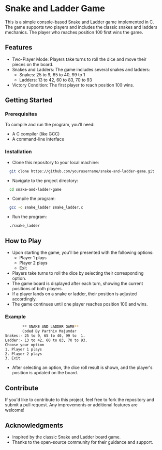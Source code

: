 # Snake and Ladder Game

This is a simple console-based Snake and Ladder game implemented in C. The game supports two players and includes the classic snakes and ladders mechanics. The player who reaches position 100 first wins the game.


## Features

- Two-Player Mode: Players take turns to roll the dice and move their pieces on the board.
- Snakes and Ladders: The game includes several snakes and ladders:
  - Snakes: 25 to 9, 65 to 40, 99 to 1
  - Ladders: 13 to 42, 60 to 83, 70 to 93
- Victory Condition: The first player to reach position 100 wins.





## Getting Started

### Prerequisites

To compile and run the program, you'll need:

- A C compiler (like GCC)
- A command-line interface

### Installation
- Clone this repository to your local machine:

```bash
  git clone https://github.com/yourusername/snake-and-ladder-game.git
```

- Navigate to the project directory:

```bash
  cd snake-and-ladder-game
```

- Compile the program:
```bash
  gcc -o snake_ladder snake_ladder.c
```

- Run the program:
```bash
  ./snake_ladder
```





## How to Play

- Upon starting the game, you'll be presented with the following options:
  - Player 1 plays
  - Player 2 plays
  - Exit
- Players take turns to roll the dice by selecting their corresponding option.
- The game board is displayed after each turn, showing the current positions of both players.
- If a player lands on a snake or ladder, their position is adjusted accordingly.
- The game continues until one player reaches position 100 and wins.

### Example

```bash
        ** SNAKE AND LADDER GAME** 
        Coded By Parthiv Majumdar
Snakes:- 25 to 9, 65 to 40, 99 to  1.
Ladder:- 13 to 42, 60 to 83, 70 to 93.
Choose your option
1. Player 1 plays
2. Player 2 plays
3. Exit
```

- After selecting an option, the dice roll result is shown, and the player's position is updated on the board.
## Contribute

If you'd like to contribute to this project, feel free to fork the repository and submit a pull request. Any improvements or additional features are welcome!
## Acknowledgments

- Inspired by the classic Snake and Ladder board game.
- Thanks to the open-source community for their guidance and support.
